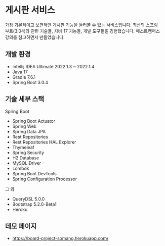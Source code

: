 # 게시판 서비스

가장 기본적이고 보편적인 게시판 기능을 둘러볼 수 있는 서비스입니다. 최신의 스프링 부트(3.04)와 관련 기술들, 자바 17 기능들, 개발 도구들을 경험했습니다.
패스트캠퍼스 강의를 참고하면서 만들었습니다.

## 개발 환경
* Intellij IDEA Ultimate 2022.1.3 ~ 2022.1.4
* Java 17
* Gradle 7.6.1
* Spring Boot 3.0.4

## 기술 세부 스택

Spring Boot

* Spring Boot Actuator
* Spring Web
* Spring Data JPA
* Rest Repositories
* Rest Repositories HAL Explorer
* Thymeleaf
* Spring Security
* H2 Database
* MySQL Driver
* Lombok
* Spring Boot DevTools
* Spring Configuration Processor

그 외

* QueryDSL 5.0.0
* Bootstrap 5.2.0-Beta1
* Heroku

## 데모 페이지

* https://board-project-somang.herokuapp.com/
